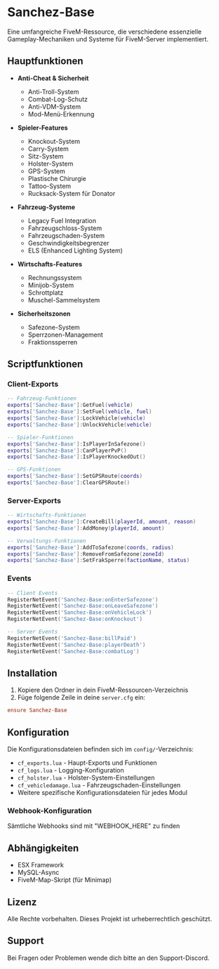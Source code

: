 # Sanchez-Base

Eine umfangreiche FiveM-Ressource, die verschiedene essenzielle Gameplay-Mechaniken und Systeme für FiveM-Server implementiert.

## Hauptfunktionen

- **Anti-Cheat & Sicherheit**
  - Anti-Troll-System
  - Combat-Log-Schutz
  - Anti-VDM-System
  - Mod-Menü-Erkennung

- **Spieler-Features**
  - Knockout-System
  - Carry-System
  - Sitz-System
  - Holster-System
  - GPS-System
  - Plastische Chirurgie
  - Tattoo-System
  - Rucksack-System für Donator

- **Fahrzeug-Systeme**
  - Legacy Fuel Integration
  - Fahrzeugschloss-System
  - Fahrzeugschaden-System
  - Geschwindigkeitsbegrenzer
  - ELS (Enhanced Lighting System)

- **Wirtschafts-Features**
  - Rechnungssystem
  - Minijob-System
  - Schrottplatz
  - Muschel-Sammelsystem

- **Sicherheitszonen**
  - Safezone-System
  - Sperrzonen-Management
  - Fraktionssperren


## Scriptfunktionen

### Client-Exports
```lua
-- Fahrzeug-Funktionen
exports['Sanchez-Base']:GetFuel(vehicle)
exports['Sanchez-Base']:SetFuel(vehicle, fuel)
exports['Sanchez-Base']:LockVehicle(vehicle)
exports['Sanchez-Base']:UnlockVehicle(vehicle)

-- Spieler-Funktionen
exports['Sanchez-Base']:IsPlayerInSafezone()
exports['Sanchez-Base']:CanPlayerPvP()
exports['Sanchez-Base']:IsPlayerKnockedOut()

-- GPS-Funktionen
exports['Sanchez-Base']:SetGPSRoute(coords)
exports['Sanchez-Base']:ClearGPSRoute()
```

### Server-Exports
```lua
-- Wirtschafts-Funktionen
exports['Sanchez-Base']:CreateBill(playerId, amount, reason)
exports['Sanchez-Base']:AddMoney(playerId, amount)

-- Verwaltungs-Funktionen
exports['Sanchez-Base']:AddToSafezone(coords, radius)
exports['Sanchez-Base']:RemoveFromSafezone(zoneId)
exports['Sanchez-Base']:SetFrakSperre(factionName, status)
```

### Events
```lua
-- Client Events
RegisterNetEvent('Sanchez-Base:onEnterSafezone')
RegisterNetEvent('Sanchez-Base:onLeaveSafezone')
RegisterNetEvent('Sanchez-Base:onVehicleLock')
RegisterNetEvent('Sanchez-Base:onKnockout')

-- Server Events
RegisterNetEvent('Sanchez-Base:billPaid')
RegisterNetEvent('Sanchez-Base:playerDeath')
RegisterNetEvent('Sanchez-Base:combatLog')
```

## Installation

1. Kopiere den Ordner in dein FiveM-Ressourcen-Verzeichnis
2. Füge folgende Zeile in deine `server.cfg` ein:
```cfg
ensure Sanchez-Base
```

## Konfiguration

Die Konfigurationsdateien befinden sich im `config/`-Verzeichnis:

- `cf_exports.lua` - Haupt-Exports und Funktionen
- `cf_logs.lua` - Logging-Konfiguration
- `cf_holster.lua` - Holster-System-Einstellungen
- `cf_vehicledamage.lua` - Fahrzeugschaden-Einstellungen
- Weitere spezifische Konfigurationsdateien für jedes Modul

### Webhook-Konfiguration

Sämtliche Webhooks sind mit "WEBHOOK_HERE" zu finden

## Abhängigkeiten

- ESX Framework
- MySQL-Async
- FiveM-Map-Skript (für Minimap)

## Lizenz

Alle Rechte vorbehalten. Dieses Projekt ist urheberrechtlich geschützt.

## Support

Bei Fragen oder Problemen wende dich bitte an den Support-Discord.
